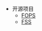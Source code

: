 * 开源项目
  * [FOPS](https://github.com/FarseerNet/fops.go)
  * [FSS](https://github.com/FarseerNet/fss.go)